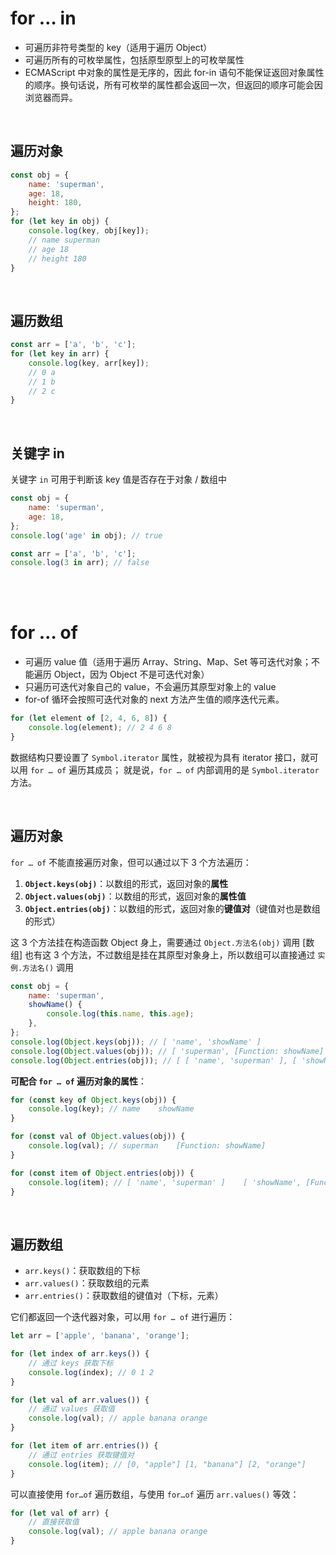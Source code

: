 # for … in

-   可遍历非符号类型的 key（适用于遍历 Object）
-   可遍历所有的可枚举属性，包括原型原型上的可枚举属性
-   ECMAScript 中对象的属性是无序的，因此 for-in 语句不能保证返回对象属性的顺序。换句话说，所有可枚举的属性都会返回一次，但返回的顺序可能会因浏览器而异。

<br>

## 遍历对象

```js
const obj = {
    name: 'superman',
    age: 18,
    height: 180,
};
for (let key in obj) {
    console.log(key, obj[key]);
    // name superman
    // age 18
    // height 180
}
```

<br>

## 遍历数组

```js
const arr = ['a', 'b', 'c'];
for (let key in arr) {
    console.log(key, arr[key]);
    // 0 a
    // 1 b
    // 2 c
}
```

<br>

## 关键字 in

关键字 `in` 可用于判断该 key 值是否存在于对象 / 数组中

```js
const obj = {
    name: 'superman',
    age: 18,
};
console.log('age' in obj); // true
```

```js
const arr = ['a', 'b', 'c'];
console.log(3 in arr); // false
```

<br><br>

# for … of

-   可遍历 value 值（适用于遍历 Array、String、Map、Set 等可迭代对象；不能遍历 Object，因为 Object 不是可迭代对象）
-   只遍历可迭代对象自己的 value，不会遍历其原型对象上的 value
-   for-of 循环会按照可迭代对象的 next 方法产生值的顺序迭代元素。

```js
for (let element of [2, 4, 6, 8]) {
    console.log(element); // 2 4 6 8
}
```

数据结构只要设置了 `Symbol.iterator` 属性，就被视为具有 iterator 接口，就可以用 `for … of` 遍历其成员；
就是说，`for … of` 内部调用的是 `Symbol.iterator` 方法。

<br>

## 遍历对象

`for … of` 不能直接遍历对象，但可以通过以下 3 个方法遍历：

1. **`Object.keys(obj)`**：以数组的形式，返回对象的**属性**
2. **`Object.values(obj)`**：以数组的形式，返回对象的**属性值**
3. **`Object.entries(obj)`**：以数组的形式，返回对象的**键值对**（键值对也是数组的形式）

这 3 个方法挂在构造函数 Object 身上，需要通过 `Object.方法名(obj)` 调用
[数组] 也有这 3 个方法，不过数组是挂在其原型对象身上，所以数组可以直接通过 `实例.方法名()` 调用

```js
const obj = {
    name: 'superman',
    showName() {
        console.log(this.name, this.age);
    },
};
console.log(Object.keys(obj)); // [ 'name', 'showName' ]
console.log(Object.values(obj)); // [ 'superman', [Function: showName] ]
console.log(Object.entries(obj)); // [ [ 'name', 'superman' ], [ 'showName', [Function: showName] ] ]
```

**可配合 `for … of` 遍历对象的属性**：

```js
for (const key of Object.keys(obj)) {
    console.log(key); // name    showName
}

for (const val of Object.values(obj)) {
    console.log(val); // superman    [Function: showName]
}

for (const item of Object.entries(obj)) {
    console.log(item); // [ 'name', 'superman' ]    [ 'showName', [Function: showName] ]
}
```

<br>

## 遍历数组

-   `arr.keys()`：获取数组的下标
-   `arr.values()`：获取数组的元素
-   `arr.entries()`：获取数组的键值对（下标，元素）

它们都返回一个迭代器对象，可以用 `for … of` 进行遍历：

```js
let arr = ['apple', 'banana', 'orange'];

for (let index of arr.keys()) {
    // 通过 keys 获取下标
    console.log(index); // 0 1 2
}

for (let val of arr.values()) {
    // 通过 values 获取值
    console.log(val); // apple banana orange
}

for (let item of arr.entries()) {
    // 通过 entries 获取键值对
    console.log(item); // [0, "apple"] [1, "banana"] [2, "orange"]
}
```

可以直接使用 `for…of` 遍历数组，与使用 `for…of` 遍历 `arr.values()` 等效：

```js
for (let val of arr) {
    // 直接获取值
    console.log(val); // apple banana orange
}
```

<br>
